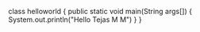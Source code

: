 class helloworld
{
  public static void main(String args[])
  {
    System.out.println("Hello Tejas M M")
  }
}
